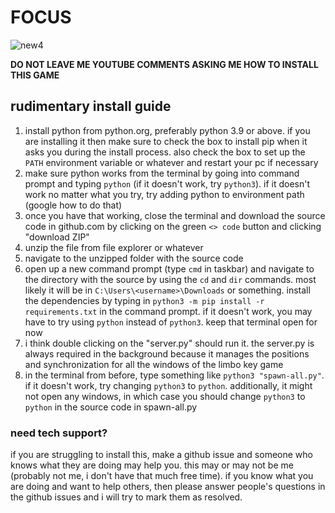 # FOCUS

![new4](https://github.com/quasar098/limbos32/assets/70716985/36bfe28d-9616-4ee0-bc10-96d762f61105)

**DO NOT LEAVE ME YOUTUBE COMMENTS ASKING ME HOW TO INSTALL THIS GAME**

## rudimentary install guide

1) install python from python.org, preferably python 3.9 or above. if you are installing it then make sure to check the box to install pip when it asks you during the install process. also check the box to set up the `PATH` environment variable or whatever and restart your pc if necessary
2) make sure python works from the terminal by going into command prompt and typing `python` (if it doesn't work, try `python3`). if it doesn't work no matter what you try, try adding python to environment path (google how to do that)
3) once you have that working, close the terminal and download the source code in github.com by clicking on the green `<> code` button and clicking "download ZIP"
4) unzip the file from file explorer or whatever
5) navigate to the unzipped folder with the source code
6) open up a new command prompt (type `cmd` in taskbar) and navigate to the directory with the source by using the `cd` and `dir` commands. most likely it will be in `C:\Users\<username>\Downloads` or something. install the dependencies by typing in `python3 -m pip install -r requirements.txt` in the command prompt. if it doesn't work, you may have to try using `python` instead of `python3`. keep that terminal open for now
7) i think double clicking on the "server.py" should run it. the server.py is always required in the background because it manages the positions and synchronization for all the windows of the limbo key game
8) in the terminal from before, type something like `python3 "spawn-all.py"`. if it doesn't work, try changing `python3` to `python`. additionally, it might not open any windows, in which case you should change `python3` to `python` in the source code in spawn-all.py

### need tech support?

if you are struggling to install this, make a github issue and someone who knows what they are doing may help you. this may or may not be me (probably not me, i don't have that much free time). if you know what you are doing and want to help others, then please answer people's questions in the github issues and i will try to mark them as resolved.
